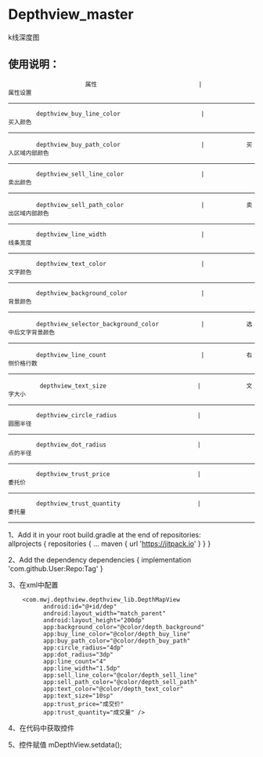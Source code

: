 # Depthview_master
k线深度图

使用说明：
-----------------------------------------------------------------------------------------------------------------
                          属性                             |                  属性设置 
-----------------------------------------------------------------------------------------------------------------
            depthview_buy_line_color                       |               买入颜色
-----------------------------------------------------------------------------------------------------------------
            depthview_buy_path_color                       |            买入区域内部颜色
-----------------------------------------------------------------------------------------------------------------
            depthview_sell_line_color                      |                卖出颜色
-----------------------------------------------------------------------------------------------------------------
            depthview_sell_path_color                      |            卖出区域内部颜色
 ----------------------------------------------------------------------------------------------------------------
            depthview_line_width                           |                线条宽度
-----------------------------------------------------------------------------------------------------------------
            depthview_text_color                           |                文字颜色
-----------------------------------------------------------------------------------------------------------------
            depthview_background_color                     |                背景颜色
-----------------------------------------------------------------------------------------------------------------    
            depthview_selector_background_color            |            选中后文字背景颜色
-----------------------------------------------------------------------------------------------------------------
            depthview_line_count                           |            右侧价格行数
-----------------------------------------------------------------------------------------------------------------
             depthview_text_size                          |             文字大小
-----------------------------------------------------------------------------------------------------------------
            depthview_circle_radius                       |               圆圈半径
-----------------------------------------------------------------------------------------------------------------
            depthview_dot_radius                          |              点的半径     
-----------------------------------------------------------------------------------------------------------------
            depthview_trust_price                         |               委托价
-----------------------------------------------------------------------------------------------------------------
            depthview_trust_quantity                      |               委托量
-----------------------------------------------------------------------------------------------------------------
1、Add it in your root build.gradle at the end of repositories:   
          allprojects {
            repositories {
              ...
              maven { url 'https://jitpack.io' }
            }
          }


2、Add the dependency
          dependencies {
            implementation 'com.github.User:Repo:Tag'
          }

3、在xml中配置

        <com.mwj.depthview.depthview_lib.DepthMapView
              android:id="@+id/dep"
              android:layout_width="match_parent"
              android:layout_height="200dp"
              app:background_color="@color/depth_background"
              app:buy_line_color="@color/depth_buy_line"
              app:buy_path_color="@color/depth_buy_path"
              app:circle_radius="4dp"
              app:dot_radius="3dp"
              app:line_count="4"
              app:line_width="1.5dp"
              app:sell_line_color="@color/depth_sell_line"
              app:sell_path_color="@color/depth_sell_path"
              app:text_color="@color/depth_text_color"
              app:text_size="10sp"
              app:trust_price="成交价"
              app:trust_quantity="成交量" />
        
 4、在代码中获取控件
 
 5、控件赋值  mDepthView.setdata();
 
 
 
 
 
